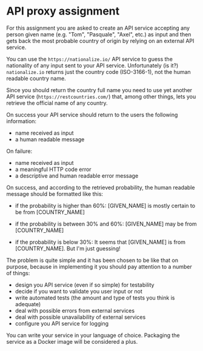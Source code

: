 # API proxy assignment

For this assignment you are asked to create an API service accepting any person
given name (e.g. "Tom", "Pasquale", "Axel", etc.) as input and then gets back the most probable country of origin
by relying on an external API service.

You can use the `https://nationalize.io/` API service to guess the nationality
of any input sent to your API service. Unfortunately (is it?) `nationalize.io`
returns just the country code (ISO-3166-1), not the human readable country name.

Since you should return the country full name you need to use yet another API service
(`https://restcountries.com/`) that, among other things, lets you retrieve the
official name of any country.


On success your API service should return to the users the following
information:

- name received as input
- a human readable message

On failure:

- name received as input
- a meaningful HTTP code error
- a descriptive and human readable error message

On success, and according to the retrieved probability, the human readable
message should be formatted like this:

- if the probability is higher than 60%:
   [GIVEN_NAME] is mostly certain to be from [COUNTRY_NAME]

- if the probability is between 30% and 60%:
   [GIVEN_NAME] may be from [COUNTRY_NAME]

- if the probability is below 30%:
   It seems that [GIVEN_NAME] is from [COUNTRY_NAME]. But I'm just guessing!

The problem is quite simple and it has been chosen to be like that on purpose,
because in implementing it you should pay attention to a number of things:

- design you API service (even if so simple) for testability
- decide if you want to validate you user input or not
- write automated tests (the amount and type of tests you think is adequate)
- deal with possible errors from external services
- deal with possible unavailability of external services
- configure you API service for logging

You can write your service in your language of choice. Packaging the service as
a Docker image will be considered a plus.
